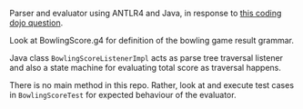 Parser and evaluator using ANTLR4 and Java, in response to [this coding
dojo question](https://codingdojo.org/kata/Bowling/).

Look at BowlingScore.g4 for definition of the bowling game result grammar.

Java class `BowlingScoreListenerImpl` acts as parse tree traversal
listener and also a state machine for evaluating total score as traversal
happens.

There is no main method in this repo. Rather, look at and execute test
cases in `BowlingScoreTest` for expected behaviour of the evaluator.
